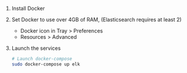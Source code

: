 1. Install Docker
2. Set Docker to use over 4GB of RAM, (Elasticsearch requires at least 2)
    * Docker icon in Tray > Preferences
    * Resources > Advanced

3. Launch the services
    ```sh
    # Launch docker-compose
    sudo docker-compose up elk
    ```

